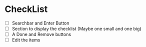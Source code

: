 # CheckList

- [ ] Searchbar and Enter Button
- [ ] Section to display the checklist (Maybe one small and one big)
- [ ] A Done and Remove buttons
- [ ] Edit the items